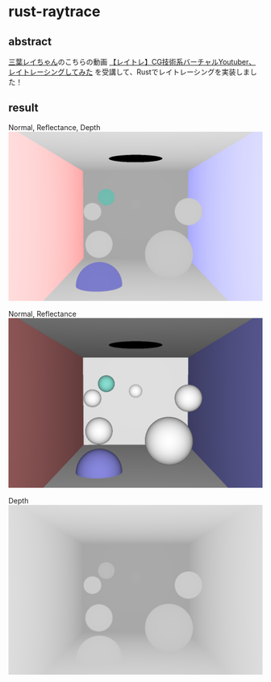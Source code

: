 # rust-raytrace
## abstract
[三葉レイちゃん](https://twitter.com/mitsuba_rei)のこちらの動画
[【レイトレ】CG技術系バーチャルYoutuber、レイトレーシングしてみた](https://www.youtube.com/watch?v=4XeJEDuhyPs&t=379s)
を受講して、Rustでレイトレーシングを実装しました！

## result

Normal, Reflectance, Depth
![result2-dnc](img/png/result-DepthNormalColor.png)

Normal, Reflectance
![result2-nc](img/png/result-NormalColor.png)

Depth
![result2-d](img/png/result-Depth.png)